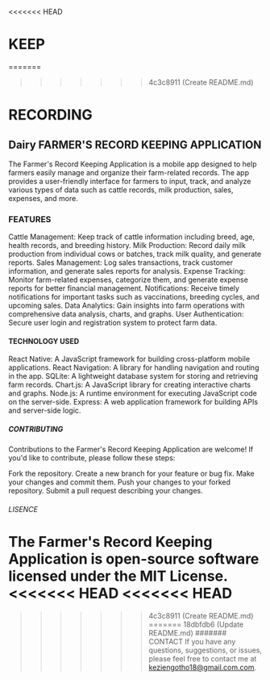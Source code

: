<<<<<<< HEAD
# KEEP
=======
>>>>>>> 4c3c8911 (Create README.md)
# RECORDING
## Dairy FARMER'S RECORD KEEPING APPLICATION
The Farmer's Record Keeping Application is a mobile app designed to help farmers easily manage and organize their farm-related records. The app provides a user-friendly interface for farmers to input, track, and analyze various types of data such as cattle records, milk production, sales, expenses, and more.
### FEATURES
Cattle Management: Keep track of cattle information including breed, age, health records, and breeding history.
Milk Production: Record daily milk production from individual cows or batches, track milk quality, and generate reports.
Sales Management: Log sales transactions, track customer information, and generate sales reports for analysis.
Expense Tracking: Monitor farm-related expenses, categorize them, and generate expense reports for better financial management.
Notifications: Receive timely notifications for important tasks such as vaccinations, breeding cycles, and upcoming sales.
Data Analytics: Gain insights into farm operations with comprehensive data analysis, charts, and graphs.
User Authentication: Secure user login and registration system to protect farm data.
#### TECHNOLOGY USED
React Native: A JavaScript framework for building cross-platform mobile applications.
React Navigation: A library for handling navigation and routing in the app.
SQLite: A lightweight database system for storing and retrieving farm records.
Chart.js: A JavaScript library for creating interactive charts and graphs.
Node.js: A runtime environment for executing JavaScript code on the server-side.
Express: A web application framework for building APIs and server-side logic.
##### CONTRIBUTING
Contributions to the Farmer's Record Keeping Application are welcome! If you'd like to contribute, please follow these steps:

Fork the repository.
Create a new branch for your feature or bug fix.
Make your changes and commit them.
Push your changes to your forked repository.
Submit a pull request describing your changes.

###### LISENCE
The Farmer's Record Keeping Application is open-source software licensed under the MIT License.
<<<<<<< HEAD
<<<<<<< HEAD
=======

>>>>>>> 4c3c8911 (Create README.md)
=======
>>>>>>> 18dbfdb6 (Update README.md)
####### CONTACT
If you have any questions, suggestions, or issues, please feel free to contact me  at keziengotho18@gmail.com.com.

